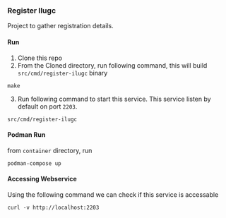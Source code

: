 ### Register Ilugc

Project to gather registration details.

#### Run
1. Clone this repo
2. From the Cloned directory, run following command, this will build `src/cmd/register-ilugc` binary
```console
make
```
3. Run following command to start this service.  This service listen by default on port `2203`.
```console
src/cmd/register-ilugc
```

#### Podman Run

from `container` directory, run
```console
podman-compose up
```

#### Accessing Webservice

Using the following command we can check if this service is accessable
```console
curl -v http://localhost:2203
```